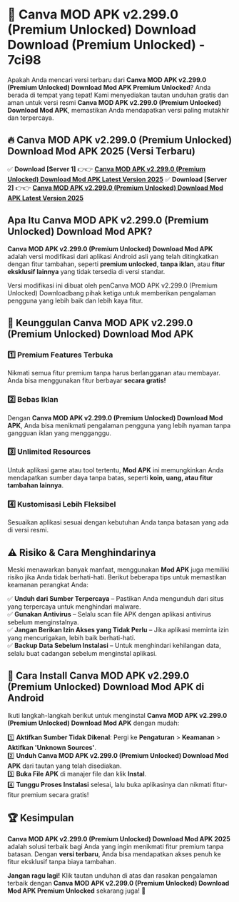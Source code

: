 # 🎯 Canva MOD APK v2.299.0 (Premium Unlocked) Download  Download (Premium Unlocked) -  7ci98

Apakah Anda mencari versi terbaru dari **Canva MOD APK v2.299.0 (Premium Unlocked) Download Mod APK Premium Unlocked**? Anda berada di tempat yang tepat! Kami menyediakan tautan unduhan gratis dan aman untuk versi resmi **Canva MOD APK v2.299.0 (Premium Unlocked) Download Mod APK**, memastikan Anda mendapatkan versi paling mutakhir dan terpercaya.

## 🔥 Canva MOD APK v2.299.0 (Premium Unlocked) Download Mod APK 2025 (Versi Terbaru)

✅ **Download [Server 1]** 👉👉 [**Canva MOD APK v2.299.0 (Premium Unlocked) Download Mod APK Latest Version 2025**](https://momento.my/?title=Canva_MOD_APK_v2.299.0_(Premium_Unlocked)_Download)  
✅ **Download [Server 2]** 👉👉 [**Canva MOD APK v2.299.0 (Premium Unlocked) Download Mod APK Latest Version 2025**](https://momento.my/?title=Canva_MOD_APK_v2.299.0_(Premium_Unlocked)_Download)  

## Apa Itu Canva MOD APK v2.299.0 (Premium Unlocked) Download Mod APK?

**Canva MOD APK v2.299.0 (Premium Unlocked) Download Mod APK** adalah versi modifikasi dari aplikasi Android asli yang telah ditingkatkan dengan fitur tambahan, seperti **premium unlocked**, **tanpa iklan**, atau **fitur eksklusif lainnya** yang tidak tersedia di versi standar.

Versi modifikasi ini dibuat oleh penCanva MOD APK v2.299.0 (Premium Unlocked) Downloadbang pihak ketiga untuk memberikan pengalaman pengguna yang lebih baik dan lebih kaya fitur.

## 🎯 Keunggulan Canva MOD APK v2.299.0 (Premium Unlocked) Download Mod APK

### 1️⃣ Premium Features Terbuka
Nikmati semua fitur premium tanpa harus berlangganan atau membayar. Anda bisa menggunakan fitur berbayar **secara gratis!**

### 2️⃣ Bebas Iklan
Dengan **Canva MOD APK v2.299.0 (Premium Unlocked) Download Mod APK**, Anda bisa menikmati pengalaman pengguna yang lebih nyaman tanpa gangguan iklan yang mengganggu.

### 3️⃣ Unlimited Resources
Untuk aplikasi game atau tool tertentu, **Mod APK** ini memungkinkan Anda mendapatkan sumber daya tanpa batas, seperti **koin, uang, atau fitur tambahan lainnya**.

### 4️⃣ Kustomisasi Lebih Fleksibel
Sesuaikan aplikasi sesuai dengan kebutuhan Anda tanpa batasan yang ada di versi resmi.

## ⚠️ Risiko & Cara Menghindarinya

Meski menawarkan banyak manfaat, menggunakan **Mod APK** juga memiliki risiko jika Anda tidak berhati-hati. Berikut beberapa tips untuk memastikan keamanan perangkat Anda:

✅ **Unduh dari Sumber Terpercaya** – Pastikan Anda mengunduh dari situs yang terpercaya untuk menghindari malware.  
✅ **Gunakan Antivirus** – Selalu scan file APK dengan aplikasi antivirus sebelum menginstalnya.  
✅ **Jangan Berikan Izin Akses yang Tidak Perlu** – Jika aplikasi meminta izin yang mencurigakan, lebih baik berhati-hati.  
✅ **Backup Data Sebelum Instalasi** – Untuk menghindari kehilangan data, selalu buat cadangan sebelum menginstal aplikasi.

## 📌 Cara Install Canva MOD APK v2.299.0 (Premium Unlocked) Download Mod APK di Android

Ikuti langkah-langkah berikut untuk menginstal **Canva MOD APK v2.299.0 (Premium Unlocked) Download Mod APK** dengan mudah:

1️⃣ **Aktifkan Sumber Tidak Dikenal**: Pergi ke **Pengaturan** > **Keamanan** > **Aktifkan 'Unknown Sources'**.  
2️⃣ **Unduh Canva MOD APK v2.299.0 (Premium Unlocked) Download Mod APK** dari tautan yang telah disediakan.  
3️⃣ **Buka File APK** di manajer file dan klik **Instal**.  
4️⃣ **Tunggu Proses Instalasi** selesai, lalu buka aplikasinya dan nikmati fitur-fitur premium secara gratis!

## 🏆 Kesimpulan

**Canva MOD APK v2.299.0 (Premium Unlocked) Download Mod APK 2025** adalah solusi terbaik bagi Anda yang ingin menikmati fitur premium tanpa batasan. Dengan **versi terbaru**, Anda bisa mendapatkan akses penuh ke fitur eksklusif tanpa biaya tambahan.

**Jangan ragu lagi!** Klik tautan unduhan di atas dan rasakan pengalaman terbaik dengan **Canva MOD APK v2.299.0 (Premium Unlocked) Download Mod APK Premium Unlocked** sekarang juga! 🚀
